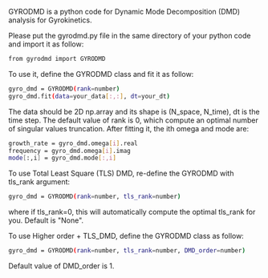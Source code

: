GYRODMD is a python code for Dynamic Mode Decomposition (DMD) analysis for Gyrokinetics.

Please put the gyrodmd.py file in the same directory of your python code and import it as follow:
```bash
from gyrodmd import GYRODMD
```
To use it, define the GYRODMD class and fit it as follow:
```bash
gyro_dmd = GYRODMD(rank=number)
gyro_dmd.fit(data=your_data[:,:], dt=your_dt)
```
The data should be 2D np.array and its shape is (N_space, N_time), dt is the time step. The default value of rank is 0, which compute an optimal number of singular values truncation.
After fitting it, the ith omega and mode are:
```bash
growth_rate = gyro_dmd.omega[i].real
frequency = gyro_dmd.omega[i].imag
mode[:,i] = gyro_dmd.mode[:,i]
```

To use Total Least Square (TLS) DMD, re-define the GYRODMD with tls_rank argument:
```bash
gyro_dmd = GYRODMD(rank=number, tls_rank=number)
```
where if tls_rank=0, this will automatically compute the optimal tls_rank for you. Default is "None". 

To use Higher order + TLS_DMD, define the GYRODMD class as follow:
```bash
gyro_dmd = GYRODMD(rank=number, tls_rank=number, DMD_order=number)
```
Default value of DMD_order is 1.
